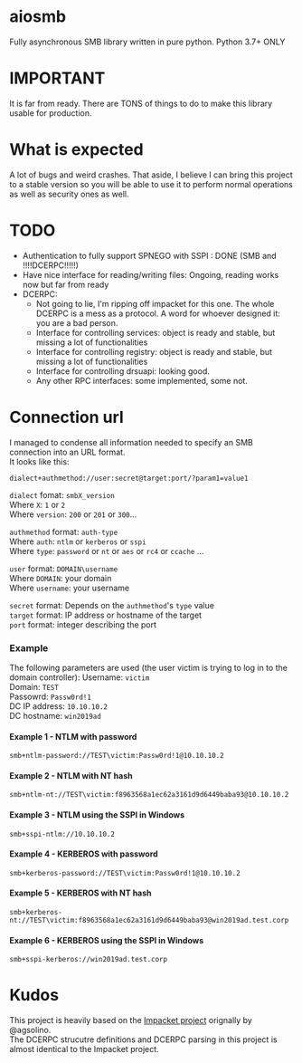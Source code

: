 # aiosmb
Fully asynchronous SMB library written in pure python. Python 3.7+ ONLY

# IMPORTANT
It is far from ready. There are TONS of things to do to make this library usable for production.  

# What is expected
A lot of bugs and weird crashes. That aside, I believe I can bring this project to a stable version so you will be able to use it to perform normal operations as well as security ones as well.

# TODO
- Authentication to fully support SPNEGO with SSPI : DONE (SMB and !!!!DCERPC!!!!!)
- Have nice interface for reading/writing files: Ongoing, reading works now but far from ready
- DCERPC:
  - Not going to lie, I'm ripping off impacket for this one. The whole DCERPC is a mess as a protocol. A word for whoever designed it: you are a bad person.
  - Interface for controlling services: object is ready and stable, but missing a lot of functionalities
  - Interface for controlling registry: object is ready and stable, but missing a lot of functionalities
  - Interface for controlling drsuapi: looking good.
  - Any other RPC interfaces: some implemented, some not.
  
# Connection url
I managed to condense all information needed to specify an SMB connection into an URL format.  
It looks like this:  
  
`dialect+authmethod://user:secret@target:port/?param1=value1`  
  
`dialect` fomat:  `smbX_version`  
Where `X`: `1` or `2`  
Where `version`: `200` or `201` or `300`...  
  
`authmethod` format: `auth-type`  
Where `auth`: `ntlm` or `kerberos` or `sspi`  
Where `type`: `password` or `nt` or `aes` or `rc4` or `ccache` ...  
  
`user` format: `DOMAIN\username`  
Where `DOMAIN`: your domain  
Where `username`: your username  
  
`secret` format: Depends on the `authmethod`'s `type` value  
`target` format: IP address or hostname of the target  
`port` format: integer describing the port  


### Example
The following parameters are used (the user victim is trying to log in to the domain controller):
Username: `victim`  
Domain: `TEST`  
Passowrd: `Passw0rd!1`  
DC IP address: `10.10.10.2`  
DC hostname: `win2019ad`  

#### Example 1 - NTLM with password
`smb+ntlm-password://TEST\victim:Passw0rd!1@10.10.10.2`
#### Example 2 - NTLM with NT hash
`smb+ntlm-nt://TEST\victim:f8963568a1ec62a3161d9d6449baba93@10.10.10.2`
#### Example 3 - NTLM using the SSPI in Windows
`smb+sspi-ntlm://10.10.10.2`
#### Example 4 - KERBEROS with password
`smb+kerberos-password://TEST\victim:Passw0rd!1@10.10.10.2`
#### Example 5 - KERBEROS with NT hash
`smb+kerberos-nt://TEST\victim:f8963568a1ec62a3161d9d6449baba93@win2019ad.test.corp`
#### Example 6 - KERBEROS using the SSPI in Windows
`smb+sspi-kerberos://win2019ad.test.corp`

# Kudos
This project is heavily based on the [Impacket project](https://github.com/SecureAuthCorp/impacket) orignally by @agsolino.  
The DCERPC strucutre definitions and DCERPC parsing in this project is almost identical to the Impacket project.
